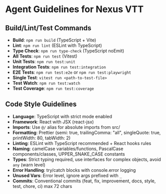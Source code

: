 # Agent Guidelines for Nexus VTT

## Build/Lint/Test Commands

- **Build**: `npm run build` (TypeScript + Vite)
- **Lint**: `npm run lint` (ESLint with TypeScript)
- **Type Check**: `npm run type-check` (TypeScript noEmit)
- **All Tests**: `npm run test` (Vitest)
- **Unit Tests**: `npm run test:unit`
- **Integration Tests**: `npm run test:integration`
- **E2E Tests**: `npm run test:e2e` or `npm run test:playwright`
- **Single Test**: `vitest run <path-to-test-file>`
- **Test Watch**: `npm run test:watch`
- **Test Coverage**: `npm run test:coverage`

## Code Style Guidelines

- **Language**: TypeScript with strict mode enabled
- **Framework**: React with JSX (react-jsx)
- **Imports**: Use `@/` alias for absolute imports from src/
- **Formatting**: Prettier (semi: true, trailingComma: "all", singleQuote: true, printWidth: 80, tabWidth: 2)
- **Linting**: ESLint with TypeScript recommended + React hooks rules
- **Naming**: camelCase variables/functions, PascalCase components/classes, UPPER_SNAKE_CASE constants
- **Types**: Strict typing required, use interfaces for complex objects, avoid `any` (warn level)
- **Error Handling**: try/catch blocks with console.error logging
- **Unused Vars**: Error level, ignore args prefixed with `_`
- **Commits**: Conventional commits (feat, fix, improvement, docs, style, test, chore, ci) max 72 chars

